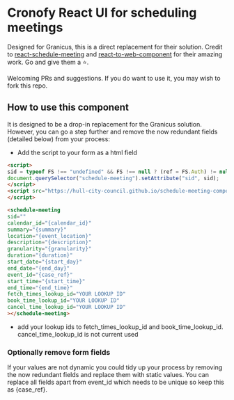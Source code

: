 # Cronofy React UI for scheduling meetings

Designed for Granicus, this is a direct replacement for their solution. Credit to [react-schedule-meeting](https://github.com/TylerAHolden/react-schedule-meeting) and [react-to-web-component](https://github.com/bitovi/react-to-web-component) for their amazing work. Go and give them a ⭐. 

Welcoming PRs and suggestions. If you do want to use it, you may wish to fork this repo.

## How to use this component
It is designed to be a drop-in replacement for the Granicus solution. However, you can go a step further and remove the now redundant fields (detailed below) from your process:

- Add the script to your form as a html field
```html
<script>
sid = typeof FS !== "undefined" && FS !== null ? (ref = FS.Auth) != null ? ref.session['auth-session'] : void 0 : void 0;
document.querySelector("schedule-meeting").setAttribute("sid", sid);
</script>
<script src="https://hull-city-council.github.io/schedule-meeting-component/dist/assets/main.js" defer>
</script>

<schedule-meeting 
sid="" 
calendar_id="{calendar_id}"
summary="{summary}"
location="{event_location}"
description="{description}"
granularity="{granularity}"
duration="{duration}"
start_date="{start_day}"
end_date="{end_day}"
event_id="{case_ref}"
start_time="{start_time}"
end_time="{end_time}"
fetch_times_lookup_id="YOUR LOOKUP ID"
book_time_lookup_id="YOUR LOOKUP ID"
cancel_time_lookup_id="YOUR LOOKUP ID"
></schedule-meeting>
```
- add your lookup ids to fetch_times_lookup_id and book_time_lookup_id. cancel_time_lookup_id is not current used

### Optionally remove form fields
If your values are not dynamic you could tidy up your process by removing the now redundant fields and replace them with static values. You can replace all fields apart from event_id which needs to be unique so keep this as {case_ref}.
